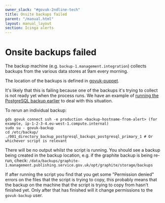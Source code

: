 ```yaml
---
owner_slack: "#govuk-2ndline-tech"
title: Onsite backups failed
parent: "/manual.html"
layout: manual_layout
section: Icinga alerts
---
```


# Onsite backups failed

The backup machine (e.g. `backup-1.management.integration`) collects backups from the various data stores at 9am every morning.

The location of the backups is defined in [govuk-puppet](https://github.com/alphagov/govuk-puppet/blob/master/modules/govuk/manifests/node/s_backup.pp).

It's likely that this is failing because one of the backups it's trying to collect is not ready yet when the process runs. We have an example of [running the PostgreSQL backup earlier](https://github.com/alphagov/govuk-puppet/pull/7619) to deal with this situation.

To rerun an individual backup:

```
gds govuk connect ssh -e production <backup-hostname-from-alert> (for example, ip-1-2-3-4.eu-west-1.compute.internal)
sudo su - govuk-backup
cd /etc/backup/
./001_directory_backup_postgresql_backups_postgresql_primary_1 # Or whichever script is relevant
```

There will be no output whilst the script is running. You should see a backup being created in the backup location, e.g. if the graphite backup is being re-run, check: `/data/backups/graphite-1.management.publishing.service.gov.uk/opt/graphite/storage/backups`

If after running the script you find that you get some "Permission denied" errors on the files that the script is trying to copy, this probably means that the backup on the machine that the script is trying to copy from hasn't finished yet. Only after that has finished will it change permissions to the `govuk-backup` user.
